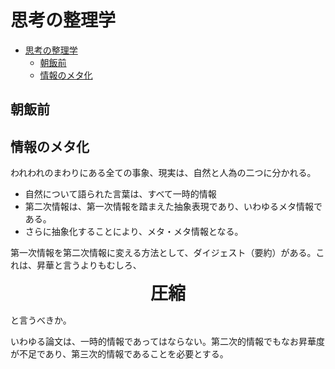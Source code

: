 # 思考の整理学

<!-- @import "[TOC]" {cmd="toc" depthFrom=1 depthTo=6 orderedList=false} -->

<!-- code_chunk_output -->

- [思考の整理学](#思考の整理学)
  - [朝飯前](#朝飯前)
  - [情報のメタ化](#情報のメタ化)

<!-- /code_chunk_output -->


## 朝飯前

## 情報のメタ化

われわれのまわりにある全ての事象、現実は、自然と人為の二つに分かれる。

- 自然について語られた言葉は、すべて一時的情報
- 第二次情報は、第一次情報を踏まえた抽象表現であり、いわゆるメタ情報である。
- さらに抽象化することにより、メタ・メタ情報となる。

第一次情報を第二次情報に変える方法として、ダイジェスト（要約）がある。これは、昇華と言うよりもむしろ、

<p align="center">
<span style="font-size: 200%; font-weight: bold";>
圧縮
</span>
</p>

と言うべきか。


いわゆる論文は、一時的情報であってはならない。第二次的情報でもなお昇華度が不足であり、第三次的情報であることを必要とする。

